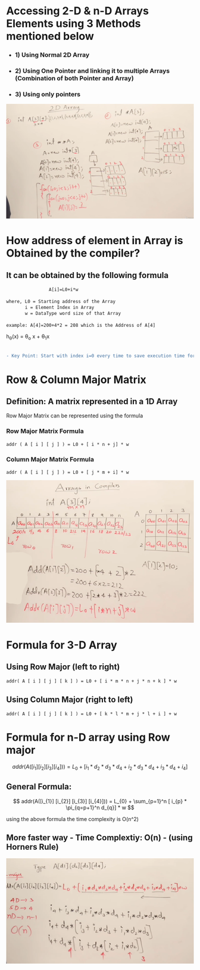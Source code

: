 # **Accessing 2-D & n-D Arrays Elements** using 3 Methods mentioned below
 - ### 1) Using Normal 2D Array
 - ### 2) Using One Pointer and linking it to multiple Arrays (Combination of both Pointer and Array)
 - ### 3) Using only pointers

 <img src="accessing_2d_array.png" width="600">

 # How address of element in Array is Obtained by the compiler?
 ## It can be obtained by the following formula

                    A[i]=L0+i*w

    where, L0 = Starting address of the Array
           i = Element Index in Array
           w = DataType word size of that Array

    example: A[4]=200+4*2 = 208 which is the Address of A[4]
    
 h<sub>&theta;</sub>(x) = &theta;<sub>o</sub> x + &theta;<sub>1</sub>x

```diff

- Key Point: Start with index i=0 every time to save execution time for larger arrays

```


# **Row & Column Major Matrix**

## **Definition:** A matrix represented in a 1D Array
Row Major Matrix can be represented using the formula 
    
### **Row Major Matrix Formula**  

    addr ( A [ i ] [ j ] ) = L0 + [ i * n + j] * w

### **Column Major Matrix Formula**  

    addr ( A [ i ] [ j ] ) = L0 + [ j * m + i] * w

 <img src="row_major_matrix.png" width="600">






# **Formula for 3-D Array** 
## Using Row Major (left to right)

    addr( A [ i ] [ j ] [ k ] ) = L0 + [ i * m * n + j * n + k ] * w

## Using Column Major (right to left)
    addr( A [ i ] [ j ] [ k ] ) = L0 + [ k * l * m + j * l + i ] + w









# **Formula for n-D array using Row major**

$$ 
addr(A([i_{1}] [i_{2}] [i_{3}] [i_{4}])) = L_{0} + [i_{1} * d_{2} * d_{3} * d_{4} + i_{2} * d_{3} * d_{4} + i_{3} * d_{4} + i_{4}]
$$

## **General Formula:**

$$
addr(A([i_{1}] [i_{2}] [i_{3}] [i_{4}])) = L_{0} + \sum_{p=1}^n [ i_{p} * \pi_{q=p+1}^n d_{q}] * w
$$

using the above formula the time complexity is O(n^2)

## **More faster way** - Time Complextiy: O(n) - (using Horners Rule)

 <img src="n-d_formula_faster_method.png" width="600">
